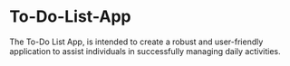# To-Do-List-App
The To-Do List App, is intended to create a robust and user-friendly application to assist individuals in successfully managing daily activities.
